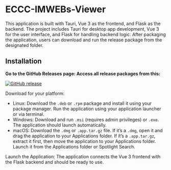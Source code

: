 # ECCC-IMWEBs-Viewer

This application is built with Tauri, Vue 3 as the frontend, and Flask as the backend. The project includes Tauri for desktop app development, Vue 3 for the user interface, and Flask for handling backend logic. After packaging the application, users can download and run the release package from the designated folder.

## Installation

**Go to the GitHub Releases page: Access all release packages from this:**

[![GitHub release](https://img.shields.io/github/v/release/shahviransh/IMWEBs-Viewer)](https://github.com/shahviransh/ECCC-IMWEBs-Viewer/releases/latest)

Download for your platform:

- Linux: Download the `.deb` or `.rpm` package and install it using your package manager. Run the application using your application launcher or via terminal.
- Windows: Download and run `.msi` (requires admin privileges) or `.exe`. The application should launch automatically.
- macOS: Download the `.dmg` or `.app.tar.gz` file. If it’s a `.dmg`, open it and drag the application to your Applications folder. If it’s a `.app.tar.gz`, extract it first, then move the application to your Applications folder. Launch it from the Applications folder or Spotlight Search.

Launch the Application: The application connects the Vue 3 frontend with the Flask backend and should be ready to use.
